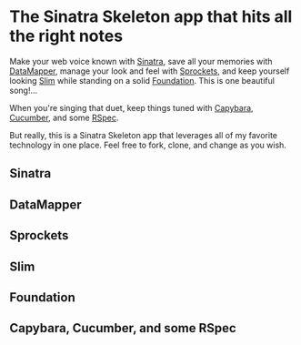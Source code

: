 # The Sinatra Skeleton app that hits all the right notes

Make your web voice known with [Sinatra][sinatra], save all your memories with [DataMapper][datamapper], manage your look and feel with [Sprockets][sprockets], and keep yourself looking [Slim][slim] while standing on a solid [Foundation][foundation]. This is one beautiful song!...

When you're singing that duet, keep things tuned with [Capybara][capybara], [Cucumber][cucumber], and some [RSpec][rspec].

But really, this is a Sinatra Skeleton app that leverages all of my favorite technology in one place. Feel free to fork, clone, and change as you wish.

[sinatra]:http://sinatrarb.com
[datamapper]:http://datamapper.org
[sprockets]:https://getsprockets.org
[slim]:http://slim-lang.com
[foundation]:http://foundation.zurb.com
[capybara]:https://github.com/jnicklas/capybara
[cucumber]:http://cukes.info
[rspec]:http://rspec.info/

## Sinatra


## DataMapper


## Sprockets


## Slim


## Foundation


## Capybara, Cucumber, and some RSpec

